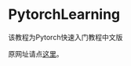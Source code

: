 # PytorchLearning

该教程为Pytorch快速入门教程中文版

原网址请点[这里](https://pytorch.org/tutorials/beginner/basics/intro.html)。
